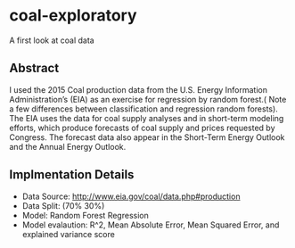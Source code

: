 # coal-exploratory
A first look at coal data

## Abstract
I used the 2015 Coal production data from the U.S. Energy Information Administration’s (EIA) as an exercise for regression by random forest.( Note a few differences between classification and regression random forests).
The EIA uses the data for coal supply analyses and in short-term modeling efforts, which produce forecasts of coal supply and prices requested by Congress. The forecast data also appear in the Short-Term Energy Outlook and the Annual Energy Outlook.

## Implmentation Details
* Data Source: http://www.eia.gov/coal/data.php#production
* Data Split: (70% 30%)
* Model: Random Forest Regression
* Model evalaution: R^2, Mean Absolute Error, Mean Squared Error, and explained variance score
